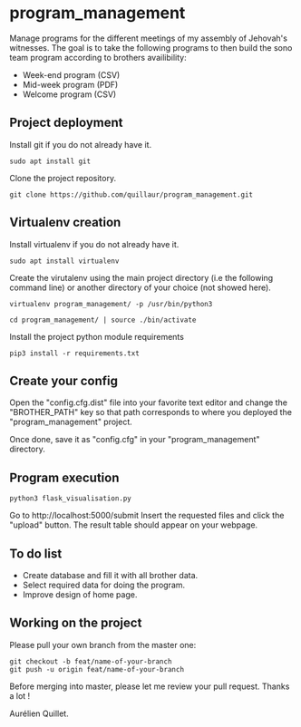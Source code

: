 # program_management
Manage programs for the different meetings of my assembly of Jehovah's witnesses.
The goal is to take the following programs to then build the sono team program according to brothers availibility:
- Week-end program (CSV)
- Mid-week program (PDF)
- Welcome program (CSV)

## Project deployment
Install git if you do not already have it.
```shell
sudo apt install git
```

Clone the project repository.
```shell
git clone https://github.com/quillaur/program_management.git
```

## Virtualenv creation
Install virtualenv if you do not already have it. 
```shell
sudo apt install virtualenv
```

Create the virutalenv using the main project directory (i.e the following command line) or another directory of your choice (not showed here).
```shell
virtualenv program_management/ -p /usr/bin/python3
```
```shell
cd program_management/ | source ./bin/activate
```

Install the project python module requirements
```shell
pip3 install -r requirements.txt
```

## Create your config
Open the "config.cfg.dist" file into your favorite text 
editor and change the "BROTHER_PATH" key so that path 
corresponds to where you deployed 
the "program_management" project.

Once done, save it as "config.cfg" in your 
"program_management" directory.

## Program execution
```shell
python3 flask_visualisation.py
```

Go to http://localhost:5000/submit
Insert the requested files and click the "upload" button.
The result table should appear on your webpage.

## To do list
- Create database and fill it with all brother data.
- Select required data for doing the program.
- Improve design of home page.

## Working on the project
Please pull your own branch from the master one:
```shell
git checkout -b feat/name-of-your-branch
git push -u origin feat/name-of-your-branch
```
Before merging into master, please let me review your pull request.
Thanks a lot ! 

Aurélien Quillet.